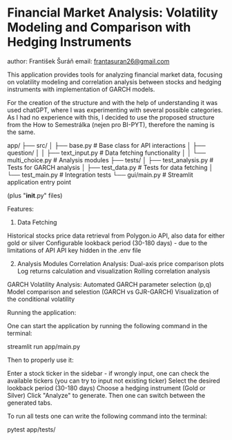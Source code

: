 # Financial Market Analysis: Volatility Modeling and Comparison with Hedging Instruments
author: František Šuráň
email: frantasuran26@gmail.com

This application provides tools for analyzing financial market data, focusing on volatility modeling and correlation analysis between stocks and hedging instruments with implementation of GARCH models.

For the creation of the structure and with the help of understanding it was used chatGPT, where I was experimenting with several possible categories. As I had no experience with this, I decided to use the proposed structure from the How to Semestrálka (nejen pro BI-PYT), therefore the naming is the same.

app/
├── src/
│   ├── base.py              # Base class for API interactions
│   ├── question/
│   │   ├── text_input.py    # Data fetching functionality
│   │   └── multi_choice.py  # Analysis modules
├── tests/
│   ├── test_analysis.py     # Tests for GARCH analysis
│   ├── test_data.py         # Tests for data fetching
│   └── test_main.py         # Integration tests
└── gui/main.py              # Streamlit application entry point

(plus "__init__.py" files)

Features:
1. Data Fetching

Historical stocks price data retrieval from Polygon.io API, also data for either gold or silver
Configurable lookback period (30-180 days) - due to the limitations of API
API key hidden in the .env file

2. Analysis Modules
Correlation Analysis:
Dual-axis price comparison plots
Log returns calculation and visualization
Rolling correlation analysis

GARCH Volatility Analysis:
Automated GARCH parameter selection (p,q)
Model comparison and selestion (GARCH vs GJR-GARCH)
Visualization of the conditional volatility

Running the application:

One can start the application by running the following command in the terminal:

streamlit run app/main.py

Then to properly use it:

Enter a stock ticker in the sidebar - if wrongly input, one can check the available tickers (you can try to input not existing ticker)
Select the desired lookback period (30-180 days)
Choose a hedging instrument (Gold or Silver)
Click "Analyze" to generate. Then one can switch between the generated tabs.

To run all tests one can write the following command into the terminal:

pytest app/tests/

